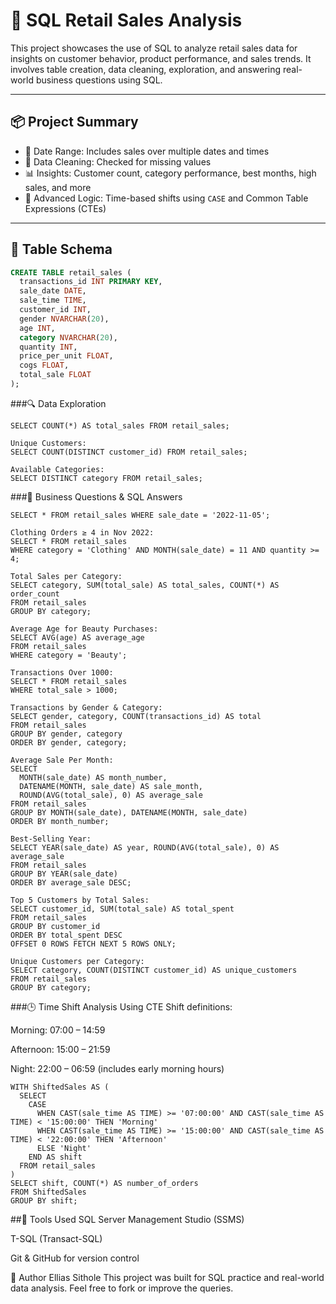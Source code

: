 # 🛒 SQL Retail Sales Analysis

This project showcases the use of SQL to analyze retail sales data for insights on customer behavior, product performance, and sales trends. It involves table creation, data cleaning, exploration, and answering real-world business questions using SQL.

---

## 📦 Project Summary

- 📅 Date Range: Includes sales over multiple dates and times
- 🧹 Data Cleaning: Checked for missing values
- 📊 Insights: Customer count, category performance, best months, high sales, and more
- 🧠 Advanced Logic: Time-based shifts using `CASE` and Common Table Expressions (CTEs)

---

## 🧱 Table Schema

```sql
CREATE TABLE retail_sales (
  transactions_id INT PRIMARY KEY,
  sale_date DATE,
  sale_time TIME,
  customer_id INT,
  gender NVARCHAR(20),
  age INT,
  category NVARCHAR(20),
  quantity INT,
  price_per_unit FLOAT,
  cogs FLOAT,
  total_sale FLOAT
);
```
###🔍 Data Exploration

```Total Sales:
SELECT COUNT(*) AS total_sales FROM retail_sales;

Unique Customers:
SELECT COUNT(DISTINCT customer_id) FROM retail_sales;

Available Categories:
SELECT DISTINCT category FROM retail_sales;
```
###💼 Business Questions & SQL Answers

```Sales on 2022-11-05:
SELECT * FROM retail_sales WHERE sale_date = '2022-11-05';

Clothing Orders ≥ 4 in Nov 2022:
SELECT * FROM retail_sales
WHERE category = 'Clothing' AND MONTH(sale_date) = 11 AND quantity >= 4;

Total Sales per Category:
SELECT category, SUM(total_sale) AS total_sales, COUNT(*) AS order_count
FROM retail_sales
GROUP BY category;

Average Age for Beauty Purchases:
SELECT AVG(age) AS average_age
FROM retail_sales
WHERE category = 'Beauty';

Transactions Over 1000:
SELECT * FROM retail_sales
WHERE total_sale > 1000;

Transactions by Gender & Category:
SELECT gender, category, COUNT(transactions_id) AS total
FROM retail_sales
GROUP BY gender, category
ORDER BY gender, category;

Average Sale Per Month:
SELECT 
  MONTH(sale_date) AS month_number,
  DATENAME(MONTH, sale_date) AS sale_month,
  ROUND(AVG(total_sale), 0) AS average_sale
FROM retail_sales
GROUP BY MONTH(sale_date), DATENAME(MONTH, sale_date)
ORDER BY month_number;

Best-Selling Year:
SELECT YEAR(sale_date) AS year, ROUND(AVG(total_sale), 0) AS average_sale
FROM retail_sales
GROUP BY YEAR(sale_date)
ORDER BY average_sale DESC;

Top 5 Customers by Total Sales:
SELECT customer_id, SUM(total_sale) AS total_spent
FROM retail_sales
GROUP BY customer_id
ORDER BY total_spent DESC
OFFSET 0 ROWS FETCH NEXT 5 ROWS ONLY;

Unique Customers per Category:
SELECT category, COUNT(DISTINCT customer_id) AS unique_customers
FROM retail_sales
GROUP BY category;
```
###🕒 Time Shift Analysis Using CTE
Shift definitions:

Morning: 07:00 – 14:59

Afternoon: 15:00 – 21:59

Night: 22:00 – 06:59 (includes early morning hours)
```
WITH ShiftedSales AS (
  SELECT 
    CASE 
      WHEN CAST(sale_time AS TIME) >= '07:00:00' AND CAST(sale_time AS TIME) < '15:00:00' THEN 'Morning'
      WHEN CAST(sale_time AS TIME) >= '15:00:00' AND CAST(sale_time AS TIME) < '22:00:00' THEN 'Afternoon'
      ELSE 'Night'
    END AS shift
  FROM retail_sales
)
SELECT shift, COUNT(*) AS number_of_orders
FROM ShiftedSales
GROUP BY shift;
```
##🧰 Tools Used
SQL Server Management Studio (SSMS)

T-SQL (Transact-SQL)

Git & GitHub for version control

👤 Author
Ellias Sithole
This project was built for SQL practice and real-world data analysis. Feel free to fork or improve the queries.



